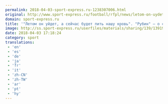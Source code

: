 ```yaml
---
permalink: 2018-04-03-sport-express.ru-1238307006.html
original: http://www.sport-express.ru/football/rfpl/news/letom-on-uydet-a-seychas-budet-pit-nashu-krov-rubin-o-situacii-s-perevodom-igroka-ahmetova-na-rabotu-v-otdel-kadrov-1391945/
domain: sport-express.ru
title: '"Летом он уйдет, а сейчас будет пить нашу кровь". "Рубин" – о ситуации с переводом игрока Ахметова на работу в отдел кадров'
image: http://ss.sport-express.ru/userfiles/materials/sharing/139/1391945.jpg
date: 2018-04-03 17:18:24
category: sport
translations: 
 - 'en'
 - 'es'
 - 'de'
 - 'ja'
 - 'fr'
 - 'it'
 - 'zh-CN'
 - 'zh-TW'
 - 'ar'
 - 'pt'
 - 'hy'
---
```


